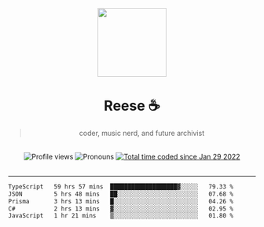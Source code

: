 <div align='center'>
  <img src='https://avatars.githubusercontent.com/u/73779441?v=4' width='140' height='140' />
  <h1>Reese ☕️</h1>
  <blockquote>coder, music nerd, and future archivist</blockquote>
  
  <br />
  
  <img alt="Profile views" src="https://komarev.com/ghpvc/?username=ruffpuff1" />
  <img alt='Pronouns' src='https://img.shields.io/endpoint?url=https://pronoundb.org/shields/61181f81be124c42b207bffd' />
  <a href="https://wakatime.com/@72bf611d-9557-4a85-aa1d-46f6a3346744"><img src="https://wakatime.com/badge/user/72bf611d-9557-4a85-aa1d-46f6a3346744.svg" alt="Total time coded since Jan 29 2022" /></a>
</div><br />

<hr />

<!--START_SECTION:waka-->

```txt
TypeScript   59 hrs 57 mins  ███████████████████▓░░░░░   79.33 %
JSON         5 hrs 48 mins   ██░░░░░░░░░░░░░░░░░░░░░░░   07.68 %
Prisma       3 hrs 13 mins   █░░░░░░░░░░░░░░░░░░░░░░░░   04.26 %
C#           2 hrs 13 mins   ▓░░░░░░░░░░░░░░░░░░░░░░░░   02.95 %
JavaScript   1 hr 21 mins    ▒░░░░░░░░░░░░░░░░░░░░░░░░   01.80 %
```

<!--END_SECTION:waka-->
